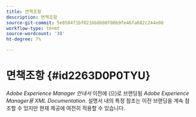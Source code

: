 ```yaml
---
title: 면책조항
description: 면책조항
source-git-commit: 5e0584f1bf0216b8b00f00b9fe46fa682c244e08
workflow-type: tm+mt
source-wordcount: '38'
ht-degree: 7%

---
```



# 면책조항 {#id2263D0P0TYU}

*Adobe Experience Manager 안내서* 이전에 (으)로 브랜딩됨 *Adobe Experience Manager용 XML Documentation*. 설명서 내의 특정 참조는 이전 브랜딩을 계속 참조할 수 있지만 현재 제공에 여전히 적용할 수 있습니다.

